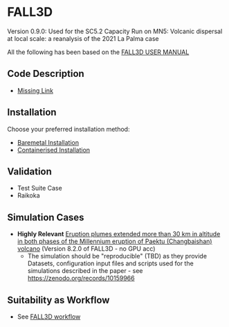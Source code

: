 # FALL3D

Version 0.9.0: Used for the SC5.2 Capacity Run on MN5: Volcanic dispersal at local scale: a reanalysis of the 2021 La Palma case

All the following has been based on the [FALL3D USER MANUAL](https://fall3d-suite.gitlab.io/fall3d/chapters/overview.html)

## Code Description

- [Missing Link]()

## Installation

Choose your preferred installation method:

- [Baremetal Installation](INSTALL_BAREMETAL.md)
- [Containerised Installation](INSTALL_CONTAINERISED.md)

## Validation 

- Test Suite Case
- Raikoka 

## Simulation Cases 

- **Highly Relevant** [Eruption plumes extended more than 30 km in altitude in both phases of the Millennium eruption of Paektu (Changbaishan) volcano](https://doi.org/10.1038/s43247-023-01162-0) (Version 8.2.0 of FALL3D - no GPU acc) 
    - The simulation should be "reproducible" (TBD) as they provide Datasets, configuration input files and scripts used for the simulations described in the paper - see https://zenodo.org/records/10159966

## Suitability as Workflow 

- See [FALL3D workflow](https://fall3d-suite.gitlab.io/fall3d/chapters/tasks.html)